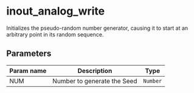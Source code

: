 inout_analog_write
==========

Initializes the pseudo-random number generator, causing it to start at an arbitrary point in its random sequence.

Parameters
----------

| Param name | Description | Type     |
 ------------|-------------|----------
| NUM     | Number to generate the Seed | `Number` |